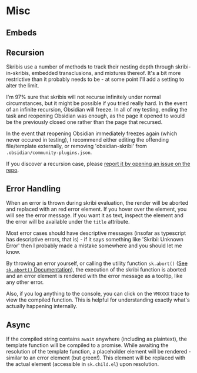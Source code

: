 # Misc

## Embeds



## Recursion

Skribis use a number of methods to track their nesting depth through skribi-in-skribis, embedded transclusions, and mixtures thereof. It's a bit more restrictive than it probably needs to be - at some point I'll add a setting to alter the limit.

I'm 97% sure that skribis will not recurse infinitely under normal circumstances, but it might be possible if you tried really hard. In the event of an infinite recursion, Obsidian will freeze. In all of my testing, ending the task and reopening Obsidian was enough, as the page it opened to would be the previously closed one rather than the page that recursed. 

In the event that reopening Obsidian immediately freezes again (which never occured in testing), I recommend either editing the offending file/template externally, or removing 'obsidian-skribi' from `.obsidian/community-plugins.json`. 

If you discover a recursion case, please <a href="https://github.com/Azulaloi/obsidian-skribi/issues">report it by opening an issue on the repo</a>.

## Error Handling

When an error is thrown during skribi evaluation, the render will be aborted and replaced with an red error element. If you hover over the element, you will see the error message. If you want it as text, inspect the element and the error will be available under the `title` attribute.

Most error cases should have descriptive messages (insofar as typescript has descriptive errors, that is) - if it says something like 'Skribi: Unknown Error' then I probably made a mistake somewhere and you should let me know. 

By throwing an error yourself, or calling the utility function `sk.abort()` ([See `sk.abort()` Documentation](/scripting/modules/skribi/#abort)), the execution of the skribi function is aborted and an error element is rendered with the error message as a tooltip, like any other error.

Also, if you log anything to the console, you can click on the `VMXXXX` trace to view the compiled function. This is helpful for understanding exactly what's actually happening internally.

## Async

If the compiled string contains `await` anywhere (including as plaintext), the template function will be compiled to a promise. While awaiting the resolution of the template function, a placeholder element will be rendered - similar to an error element (but green!). This element will be replaced with the actual element (accessible in `sk.child.el`) upon resolution.